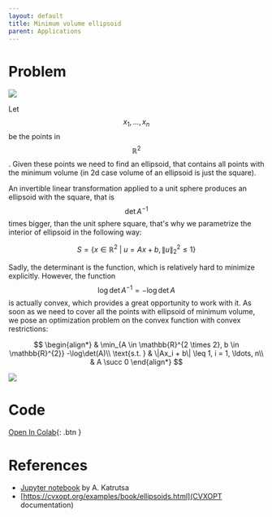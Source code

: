 ```yaml
---
layout: default
title: Minimum volume ellipsoid
parent: Applications
---
```


# Problem
![](../ellipsoid.svg)

Let $$x_1, \ldots, x_n$$ be the points in $$\mathbb{R}^2$$. Given these points we need to find an ellipsoid, that contains all points with the minimum volume (in 2d case volume of an ellipsoid is just the square).

An invertible linear transformation applied to a unit sphere produces an ellipsoid with the square, that is $$\det A^{-1}$$ times bigger, than the unit sphere square, that's why we parametrize the interior of ellipsoid in the following way:

$$
S = \{x \in \mathbb{R}^2 \; | \; u = Ax + b, \|u\|_2^2 \leq 1\}
$$

Sadly, the determinant is the function, which is relatively hard to minimize explicitly. However, the function $$\log \det A^{-1} = -\log \det A$$ is actually convex, which provides a great opportunity to work with it. As soon as we need to cover all the points with ellipsoid of minimum volume, we pose an optimization problem on the convex function with convex restrictions:


$$
\begin{align*}
& \min_{A \in \mathbb{R}^{2 \times 2}, b \in \mathbb{R}^{2}} -\log\det(A)\\
\text{s.t. } & \|Ax_i + b\| \leq 1, i = 1, \ldots, n\\
& A \succ 0
\end{align*}
$$

![](../ellipsoid2.svg)

# Code
[Open In Colab]( https://colab.research.google.com/github/MerkulovDaniil/optim/blob/master/assets/Notebooks/Ellipsoid.ipynb){: .btn }

# References
* [Jupyter notebook](https://colab.research.google.com/github/amkatrutsa/MIPT-Opt/blob/master/01-Intro/demos.ipynb#scrollTo=W264L1t1p3mF) by A. Katrutsa
* [https://cvxopt.org/examples/book/ellipsoids.html](CVXOPT documentation)
